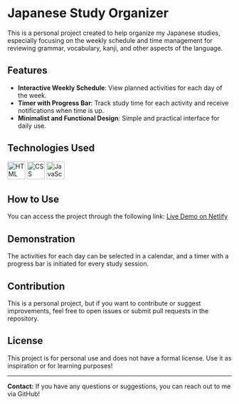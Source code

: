 # Japanese Study Organizer

This is a personal project created to help organize my Japanese studies, especially focusing on the weekly schedule and time management for reviewing grammar, vocabulary, kanji, and other aspects of the language.

## Features
- **Interactive Weekly Schedule**: View planned activities for each day of the week.
- **Timer with Progress Bar**: Track study time for each activity and receive notifications when time is up.
- **Minimalist and Functional Design**: Simple and practical interface for daily use.

## Technologies Used
<p>
    <img src="https://cdn.jsdelivr.net/gh/devicons/devicon/icons/html5/html5-original.svg" alt="HTML Icon" width="40" height="40">
    <img src="https://cdn.jsdelivr.net/gh/devicons/devicon/icons/css3/css3-original.svg" alt="CSS Icon" width="40" height="40">
    <img src="https://cdn.jsdelivr.net/gh/devicons/devicon/icons/javascript/javascript-original.svg" alt="JavaScript Icon" width="40" height="40">
</p> 

## How to Use
You can access the project through the following link: [Live Demo on Netlify](https://japanese-study-organizer.netlify.app/) <!-- Replace with your actual Netlify link -->

## Demonstration
The activities for each day can be selected in a calendar, and a timer with a progress bar is initiated for every study session.

## Contribution
This is a personal project, but if you want to contribute or suggest improvements, feel free to open issues or submit pull requests in the repository.

## License
This project is for personal use and does not have a formal license. Use it as inspiration or for learning purposes!

---
**Contact:** If you have any questions or suggestions, you can reach out to me via GitHub!
